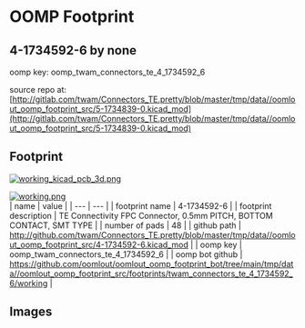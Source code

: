 # OOMP Footprint  
## 4-1734592-6  by none  
  
oomp key: oomp_twam_connectors_te_4_1734592_6  
  
source repo at: [http://gitlab.com/twam/Connectors_TE.pretty/blob/master/tmp/data//oomlout_oomp_footprint_src/5-1734839-0.kicad_mod](http://gitlab.com/twam/Connectors_TE.pretty/blob/master/tmp/data//oomlout_oomp_footprint_src/5-1734839-0.kicad_mod)  
## Footprint  
  
[![working_kicad_pcb_3d.png](working_kicad_pcb_3d_600.png)](working_kicad_pcb_3d.png)  
  
[![working.png](working_600.png)](working.png)  
| name | value | 
| --- | --- | 
| footprint name | 4-1734592-6 | 
| footprint description | TE Connectivity FPC Connector, 0.5mm PITCH, BOTTOM CONTACT, SMT TYPE | 
| number of pads | 48 | 
| github path | http://github.com/twam/Connectors_TE.pretty/blob/master/tmp/data//oomlout_oomp_footprint_src/4-1734592-6.kicad_mod | 
| oomp key | oomp_twam_connectors_te_4_1734592_6 | 
| oomp bot github | https://github.com/oomlout/oomlout_oomp_footprint_bot/tree/main/tmp/data//oomlout_oomp_footprint_src/footprints/twam_connectors_te_4_1734592_6/working | 
## Images  
